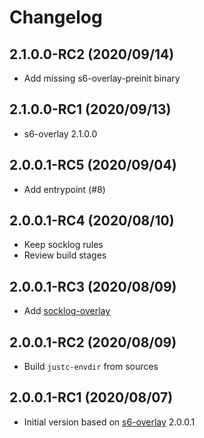# Changelog

## 2.1.0.0-RC2 (2020/09/14)

* Add missing s6-overlay-preinit binary

## 2.1.0.0-RC1 (2020/09/13)

* s6-overlay 2.1.0.0

## 2.0.0.1-RC5 (2020/09/04)

* Add entrypoint (#8)

## 2.0.0.1-RC4 (2020/08/10)

* Keep socklog rules
* Review build stages

## 2.0.0.1-RC3 (2020/08/09)

* Add [socklog-overlay](https://github.com/just-containers/socklog-overlay)

## 2.0.0.1-RC2 (2020/08/09)

* Build `justc-envdir` from sources

## 2.0.0.1-RC1 (2020/08/07)

* Initial version based on [s6-overlay](https://github.com/just-containers/s6-overlay) 2.0.0.1
